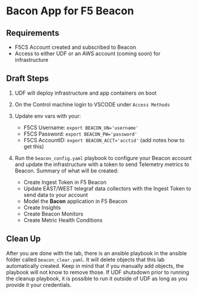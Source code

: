 # Bacon App for F5 Beacon

## Requirements
* F5CS Account created and subscribed to Beacon
* Access to either UDF or an AWS account (coming soon) for infrastructure

## Draft Steps
1. UDF will deploy infrastructure and app containers on boot
1. On the Control machine login to VSCODE under `Access Methods`
1. Update env vars with your:
    
    * F5CS Username: `export BEACON_UN='username'`
    * F5CS Password: `export BEACON_PW='password'`
    * F5CS AccountID: `export BEACON_ACCT='acctid'` (add notes how to get this)

1. Run the `beacon_config.yaml` playbook to configure your Beacon account and update the infrastructure with a token to send Telemetry metrics to Beacon. Summary of what will be created:

    * Create Ingest Token in F5 Beacon
    * Update EAST/WEST telegraf data collectors with the Ingest Token to send data to your account
    * Model the **Bacon** application in F5 Beacon
    * Create Insights
    * Create Beacon Monitors
    * Create Metric Health Conditions




## Clean Up
After you are done with the lab, there is an ansible playbook in the ansible folder called `beacon_clear.yaml`. It will delete objects that this lab automatically created. Keep in mind that if you manually add objects, the playbook will not know to remove those. If UDF shutsdown prior to running the cleanup playbook, it is possible to run it outside of UDF as long as you provide it your credentials.
